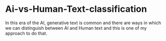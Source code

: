 # Ai-vs-Human-Text-classification
In this era of the AI, generative text is common and there are ways in which we can distinguish between  AI and Human text and this is one of my approach to do that.
